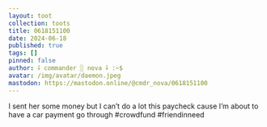 ```yaml
---
layout: toot
collection: toots
title: 0618151100
date: 2024-06-18
published: true
tags: []
pinned: false
author: ⸸ commander ░ nova ⸸ :~$
avatar: /img/avatar/daemon.jpeg
mastodon: https://mastodon.online/@cmdr_nova/0618151100
---
```


I sent her some money but I can’t do a lot this paycheck cause I’m about to have a car payment go through  #crowdfund #friendinneed
